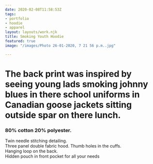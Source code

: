 ```yaml
---
date: 2020-02-08T11:58:53Z
tags:
- portfolio
- hoodie
- apparel
layout: layouts/work.njk
title: Smoking Youth Hoodie
featured: true
image: "/images/Photo 26-01-2020, 7 21 56 p.m..jpg"

---
```


# **The back print was inspired by seeing young lads smoking johnny blues in there school uniforms in Canadian goose jackets sitting outside spar on there lunch.**

### 80% cotton 20% polyester.  
Twin needle stitching detailing.  
Three panel double fabric hood. Thumb holes in the cuffs.  
Hanging loop on the back.  
Hidden pouch in front pocket for all your needs